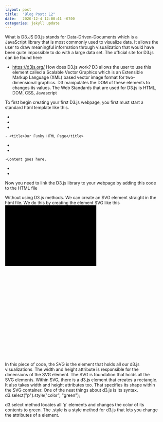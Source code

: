 ```yaml
---
layout: post
title:  "Blog Post: 12"
date:   2020-12-4 12:00:41 -0700
categories: jekyll update
---
```

What is D3.JS
D3.js stands for Data-Driven-Documents which is a JavaScript library that is most commonly used to visualize data. It allows the user to draw meaningful information through visualization that would have been quite impossible to do with a large data set.
The official site for D3.js can be found here
-	https://d3js.org/
How does D3.js work?
D3 allows the user to use this element called a Scalable Vector Graphics which is an Extensible Markup Language (XML) based vector image format for two-dimensional graphics. D3 manipulates the DOM of these elements to changes its values.
The Web Standards that are used for D3.js is HTML, DOM, CSS, Javascript

To first begin creating your first D3.js webpage, you first must start a standard html template like this.
   - <!doctype html>
   - <html>
   - <head>
    - <title>Our Funky HTML Page</title>
   - </head>
   - <body>
    -Content goes here.
   - </body>
   - </html>
Now you need to link the D3.js library to your webpage by adding this code to the HTML file
<script src="https://d3js.org/d3.v6.min.js"></script>

Without using D3.js methods. We can create an SVG element straight in the html file.  We do this by creating the element SVG like this
<svg width="500" height="500">
    <rect x="0" y="0" width="300" height="200"></rect>
</svg>


In this piece of code, the SVG is the element that holds all our d3.js visualizations. The width and height attribute is responsible for the dimensions of the SVG element. The SVG is foundation that holds all the SVG elements.  Within SVG, there is a <rect></rect> d3.js element that creates a rectangle. It also takes width and height attributes too. That specifies its shape within the SVG container. 
One of the neat things about d3.js is its syntax.
d3.select("p").style("color", "green");

d3.select method locates all ‘p’ elements and changes the color of its contents to green. The .style is a style method for d3.js that lets you change the attributes of a element.
